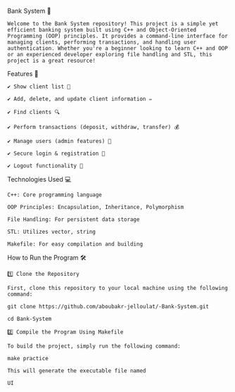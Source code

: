 Bank System 🏦

```Welcome to the Bank System repository! This project is a simple yet efficient banking system built using C++ and Object-Oriented Programming (OOP) principles. It provides a command-line interface for managing clients, performing transactions, and handling user authentication. Whether you're a beginner looking to learn C++ and OOP or an experienced developer exploring file handling and STL, this project is a great resource!```



Features 🚀

``✔️ Show client list 📜``

```✔️ Add, delete, and update client information ✏️```

```✔️ Find clients 🔍```

```✔️ Perform transactions (deposit, withdraw, transfer) 💰```

```✔️ Manage users (admin features) 👤```

```✔️ Secure login & registration 🔑```

```✔️ Logout functionality 🔄```


Technologies Used 💻 

```C++: Core programming language```

```OOP Principles: Encapsulation, Inheritance, Polymorphism```

```File Handling: For persistent data storage```

```STL: Utilizes vector, string```

```Makefile: For easy compilation and building```


How to Run the Program 🛠️ 

```1️⃣ Clone the Repository```

```First, clone this repository to your local machine using the following command:```

```
git clone https://github.com/aboubakr-jelloulat/-Bank-System.git
```

```
cd Bank-System
```

```2️⃣ Compile the Program Using Makefile```

```To build the project, simply run the following command:```
```
make practice
```

```This will generate the executable file named ```

```
UI
```
